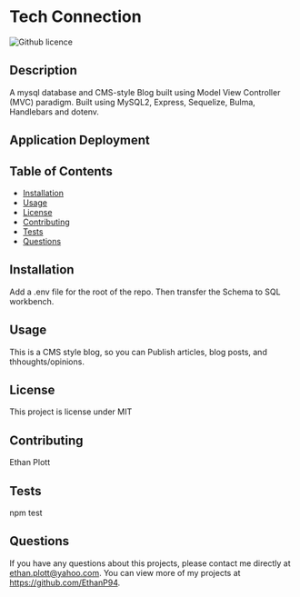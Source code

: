 # Tech Connection
  ![Github licence](http://img.shields.io/badge/license-MIT-blue.svg)
  
  ## Description 
  A mysql database and CMS-style Blog built using Model View Controller (MVC) paradigm. Built using MySQL2, Express, Sequelize, Bulma, Handlebars and dotenv.

  ## Application Deployment



  ## Table of Contents
  * [Installation](#installation)
  * [Usage](#usage)
  * [License](#license)
  * [Contributing](#contributing)
  * [Tests](#tests)
  * [Questions](#questions)
  
  ## Installation 
  Add a .env file for the root of the repo. Then transfer the Schema to SQL workbench.
  ## Usage 
  This is a CMS style blog, so you can Publish articles, blog posts, and thhoughts/opinions.
  ## License 
  This project is license under MIT
  ## Contributing 
  Ethan Plott
  ## Tests
  npm test
  ## Questions
  If you have any questions about this projects, please contact me directly at ethan.plott@yahoo.com. You can view more of my projects at https://github.com/EthanP94.
